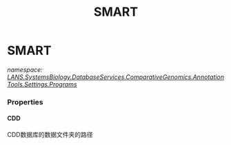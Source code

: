 ﻿---
title: SMART
---

# SMART
_namespace: [LANS.SystemsBiology.DatabaseServices.ComparativeGenomics.AnnotationTools.Settings.Programs](N-LANS.SystemsBiology.DatabaseServices.ComparativeGenomics.AnnotationTools.Settings.Programs.html)_





### Properties

#### CDD
CDD数据库的数据文件夹的路径

